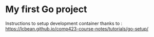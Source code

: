 # My first Go project
Instructions to setup development container thanks to : https://lcbean.github.io/comp423-course-notes/tutorials/go-setup/ 
